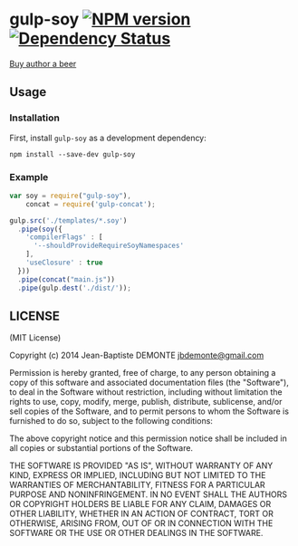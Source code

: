 # gulp-soy [![NPM version][npm-image]][npm-url] [![Dependency Status][depstat-image]][depstat-url]

[Buy author a beer](https://www.paypal.com/cgi-bin/webscr?cmd=_s-xclick&hosted_button_id=WCUX27CFV79S2)

## Usage

### Installation

First, install `gulp-soy` as a development dependency:

```shell
npm install --save-dev gulp-soy
```

### Example

```javascript
var soy = require("gulp-soy"),
    concat = require('gulp-concat');

gulp.src('./templates/*.soy')
  .pipe(soy({
    'compilerFlags' : [
      '--shouldProvideRequireSoyNamespaces'
    ],
    'useClosure' : true
  }))
  .pipe(concat("main.js"))
  .pipe(gulp.dest('./dist/'));
```


## LICENSE

(MIT License)

Copyright (c) 2014 Jean-Baptiste DEMONTE <jbdemonte@gmail.com>

Permission is hereby granted, free of charge, to any person obtaining
a copy of this software and associated documentation files (the
"Software"), to deal in the Software without restriction, including
without limitation the rights to use, copy, modify, merge, publish,
distribute, sublicense, and/or sell copies of the Software, and to
permit persons to whom the Software is furnished to do so, subject to
the following conditions:

The above copyright notice and this permission notice shall be
included in all copies or substantial portions of the Software.

THE SOFTWARE IS PROVIDED "AS IS", WITHOUT WARRANTY OF ANY KIND,
EXPRESS OR IMPLIED, INCLUDING BUT NOT LIMITED TO THE WARRANTIES OF
MERCHANTABILITY, FITNESS FOR A PARTICULAR PURPOSE AND
NONINFRINGEMENT. IN NO EVENT SHALL THE AUTHORS OR COPYRIGHT HOLDERS BE
LIABLE FOR ANY CLAIM, DAMAGES OR OTHER LIABILITY, WHETHER IN AN ACTION
OF CONTRACT, TORT OR OTHERWISE, ARISING FROM, OUT OF OR IN CONNECTION
WITH THE SOFTWARE OR THE USE OR OTHER DEALINGS IN THE SOFTWARE.


[npm-url]: https://npmjs.org/package/gulp-soy
[npm-image]: https://badge.fury.io/js/gulp-soy.png

[travis-url]: http://travis-ci.org/jbdemonte/gulp-soy
[travis-image]: https://secure.travis-ci.org/jbdemonte/gulp-soy.png?branch=master

[depstat-url]: https://david-dm.org/jbdemonte/gulp-soy
[depstat-image]: https://david-dm.org/jbdemonte/gulp-soy.png